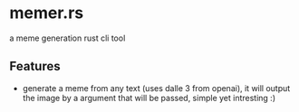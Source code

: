 # memer.rs
a meme generation rust cli tool

## Features
- generate a meme from any text (uses dalle 3 from openai), it will output the image by a argument that will be passed, simple yet intresting :)
